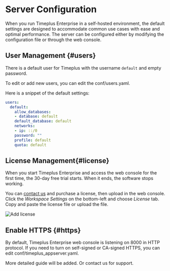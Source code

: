 # Server Configuration

When you run Timeplus Enterprise in a self-hosted environment, the default settings are designed to accommodate common use cases with ease and optimal performance. The server can be configured either by modifying the configuration file or through the web console.

## User Management {#users}
There is a default user for Timeplus with the username `default` and empty password.

To edit or add new users, you can edit the conf/users.yaml.

Here is a snippet of the default settings:
```yaml
users:
  default:
    allow_databases:
    - database: default
    default_database: default
    networks:
    - ip: ::/0
    password: ""
    profile: default
    quota: default
```

## License Management{#license}
When you start Timeplus Enterprise and access the web console for the first time, the 30-day free trial starts. When it ends, the software stops working.

You can [contact us](mailto:support@timeplus.com) and purchase a license, then upload in the web console. Click the *Workspace Settings* on the bottom-left and choose *License* tab. Copy and paste the license file or upload the file.

![Add license](/img/add_license.png)

## Enable HTTPS {#https}

By default, Timeplus Enterprise web console is listening on 8000 in HTTP protocol. If you need to turn on self-signed or CA-signed HTTPS, you can edit conf/timeplus_appserver.yaml.

More detailed guide will be added. Or contact us for support.
